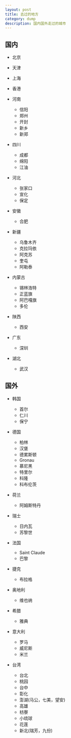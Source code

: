 ```yaml
---
layout: post
title: 去过的地方
category: dump
description: 国内国外走过的城市
---
```


国内
---------------
* 北京
* 天津
* 上海
* 香港
* 河南
	- 信阳
	- 郑州
	- 开封
	- 新乡
	- 新郑
	
* 四川
	- 成都
	- 绵阳
	- 江油
	
* 河北
	- 张家口
	- 宣化
	- 保定
	
* 安徽
	- 合肥
	
* 新疆
	- 乌鲁木齐
	- 克拉玛依
	- 阿克苏
	- 奎屯
	- 阿勒泰
	
* 内蒙古
	- 锡林浩特
	- 正蓝旗
	- 阿巴嘎旗
	- 多伦
	
* 陕西
	- 西安
	
* 广东
	- 深圳

* 湖北
	- 武汉
	
国外
------------

* 韩国
	- 首尔
	- 仁川
	- 保宁
	
* 德国
	- 柏林
	- 汉堡
	- 德累斯顿
	- Gronau
	- 慕尼黑
	- 特里尔
	- 科隆
	- 科布伦茨

* 荷兰
	- 阿姆斯特丹

* 瑞士
	- 日内瓦
	- 苏黎世

* 法国
	- Saint Claude
	- 巴黎

* 捷克
	- 布拉格

* 奥地利
	- 维也纳
	
* 希腊
	- 雅典

* 意大利
	- 罗马
	- 威尼斯
	- 米兰

* 台湾
	- 台北
	- 桃园
	- 台中
	- 彰化
	- 澎湖(马公，七美，望安)
	- 高雄
	- 枋寮
	- 小琉球
	- 花莲
	- 新北(瑞芳，九份)

